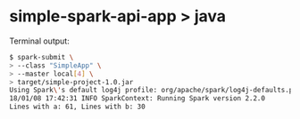# simple-spark-api-app > java

Terminal output:

```bash
$ spark-submit \
> --class "SimpleApp" \
> --master local[4] \
> target/simple-project-1.0.jar 
Using Spark\'s default log4j profile: org/apache/spark/log4j-defaults.properties
18/01/08 17:42:31 INFO SparkContext: Running Spark version 2.2.0
Lines with a: 61, Lines with b: 30
```